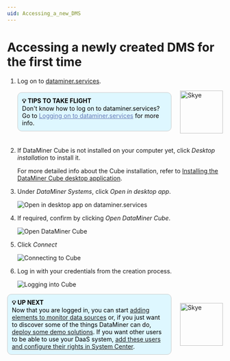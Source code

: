 ```yaml
---
uid: Accessing_a_new_DMS
---
```


# Accessing a newly created DMS for the first time

1. Log on to [dataminer.services](https://dataminer.services).

   <div style="display: flex; align-items: center; justify-content: space-between; margin: 0 auto; max-width: 100%;">
     <div style="border: 1px solid #ccc; border-radius: 10px; padding: 10px; flex-grow: 1; background-color: #DEF7FF; margin-right: 20px; color: #000000;">
       <b>💡 TIPS TO TAKE FLIGHT</b><br>Don't know how to log on to dataminer.services? Go to <a href="xref:Logging_on_to_dataminer_services" style="color: #657AB7;">Logging on to dataminer.services</a> for more info.
     </div>
     <img src="~/images/Skye.svg" alt="Skye" style="width: 100px; flex-shrink: 0;">
   </div>
   <br>

1. If DataMiner Cube is not installed on your computer yet, click *Desktop installation* to install it.

   For more detailed info about the Cube installation, refer to [Installing the DataMiner Cube desktop application](xref:Installing_the_DataMiner_Cube_desktop_application).

1. Under *DataMiner Systems*, click *Open in desktop app*.

   ![Open in desktop app on dataminer.services](~/user-guide/images/daas_access_001.png "Open dekstop app")

1. If required, confirm by clicking *Open DataMiner Cube*.

   ![Open DataMiner Cube](~/user-guide/images/daas_access_002.png)

1. Click *Connect*

   ![Connecting to Cube](~/user-guide/images/daas_access_003.png)

1. Log in with your credentials from the creation process.

   ![Logging into Cube](~/user-guide/images/daas_access_004.png)

<div style="display: flex; align-items: center; justify-content: space-between; margin: 0 auto; max-width: 100%;">
  <div style="border: 1px solid #ccc; border-radius: 10px; padding: 10px; flex-grow: 1; background-color: #DEF7FF; margin-right: 20px; color: #000000;">
    <b>💡 UP NEXT</b><br>Now that you are logged in, you can start <a href="xref:DaaS_connecting_to_data_sources">adding elements to monitor data sources</a> or, if you just want to discover some of the things DataMiner can do, <a href="xref:DaaS_deploying_solution_demos">deploy some demo solutions</a>. If you want other users to be able to use your DaaS system, <a href="xref:Managing_users">add these users and configure their rights in System Center</a>.
  </div>
  <img src="~/images/Skye.svg" alt="Skye" style="width: 100px; flex-shrink: 0;">
</div>
